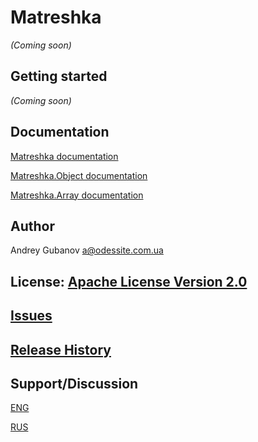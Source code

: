 # Matreshka
_(Coming soon)_

## Getting started
_(Coming soon)_

## Documentation
[Matreshka documentation](http://finom.github.io/matreshka/docs/Matreshka.html)

[Matreshka.Object documentation](http://finom.github.io/matreshka/docs/Matreshka.Object.html)

[Matreshka.Array documentation](http://finom.github.io/matreshka/docs/Matreshka.Array.html)


## Author
Andrey Gubanov
<a@odessite.com.ua>

## License: [Apache License Version 2.0](https://github.com/finom/matreshka/blob/master/LICENSE)

## [Issues](https://github.com/finom/matreshka/issues)

## [Release History](https://github.com/finom/matreshka/releases)

## Support/Discussion
[ENG](https://groups.google.com/forum/#!forum/matreshkajs)

[RUS](https://groups.google.com/forum/#!forum/matreshkajs-rus)

